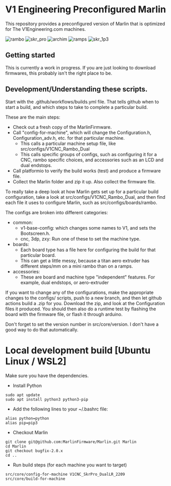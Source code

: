 # V1 Engineering Preconfigured Marlin

This repository provides a preconfigured version of Marlin that is optimized for The
V1Engineering.com machines.

![rambo](https://github.com/V1EngineeringInc/MarlinBuilder/workflows/rambo/badge.svg)
![skr_pro](https://github.com/V1EngineeringInc/MarlinBuilder/workflows/skr_pro/badge.svg)
![archim](https://github.com/V1EngineeringInc/MarlinBuilder/workflows/archim/badge.svg)
![ramps](https://github.com/V1EngineeringInc/MarlinBuilder/workflows/ramps/badge.svg)
![skr_1p3](https://github.com/V1EngineeringInc/MarlinBuilder/workflows/skr_1p3/badge.svg)

## Getting started

This is currently a work in progress. If you are just looking to download firmwares, this probably
isn't the right place to be.

## Development/Understanding these scripts.

Start with the .github/workflows/builds.yml file. That tells github when to start a build, and which
steps to take to complete a particular build.

These are the main steps:
 - Check out a fresh copy of the MarlinFirmware.
 - Call "config-for-machine", which will change the Configuration.h, Configuration_adv.h, etc. for
     that particular machine.
     - This calls a particular machine setup file, like src/configs/V1CNC_Rambo_Dual
     - This calls specific groups of configs, such as configuring it for a CNC, rambo specific
         choices, and accessories such as an LCD and dual endstops.
 - Call platformio to verify the build works (test) and produce a firmware file.
 - Collect the Marlin folder and zip it up. Also collect the firmware file.

To really take a deep look at how Marlin gets set up for a particular build configuration, take a
look at src/configs/V1CNC_Rambo_Dual, and then find each file it uses to configure Marlin, such as
src/configs/boards/rambo.

The configs are broken into different categories:
 - common:
     - v1-base-config: which changes some names to V1, and sets the Bootscreen.h.
     - cnc, 3dp, zxy: Run one of these to set the machine type.
 - boards:
     - Each board type has a file here for configuring the build for that particular board.
     - This can get a little messy, because a titan aero extruder has different steps/mm on a mini
         rambo than on a ramps.
 - accessories:
     - These are board and machine type "independent" features. For example, dual endstops, or
         aero-extruder

If you want to change any of the configurations, make the appropriate changes to the configs/
scripts, push to a new branch, and then let github actions build a .zip for you. Download the zip,
and look at the Configuration files it produced. You should then also do a runtime test by flashing
the board with the firmware file, or flash it through arduino.

Don't forget to set the version number in src/core/version. I don't have a good way to do that
automatically.

# Local development build [Ubuntu Linux / WSL2]

Make sure you have the dependencies.
- Install Python 
```
sudo apt update
sudo apt install python3 python3-pip
```
- Add the following lines to your ~/.bashrc file: 
```
alias python=python
alias pip=pip3
```
- Checkout Marlin
```
git clone git@github.com:MarlinFirmware/Marlin.git Marlin
cd Marlin
git checkout bugfix-2.0.x
cd ..
```
- Run build steps (for each machine you want to target)
```
src/core/config-for-machine V1CNC_SkrPro_DualLR_2209
src/core/build-for-machine
```